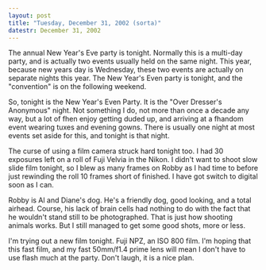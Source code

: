 ```yaml
---
layout: post
title: "Tuesday, December 31, 2002 (sorta)"
datestr: December 31, 2002
---
```


The annual New Year's Eve party is tonight. Normally this is a multi-day party,
and is actually two events usually held on the same night. This year, because
new years day is Wednesday, these two events are actually on separate nights
this year. The New Year's Even party is tonight, and the "convention"
is on the following weekend.

So,
tonight is the New Year's Even Party. It is the "Over Dresser's Anonymous"
night. Not something I do, not more than once a decade any way, but a lot of
fhen enjoy getting duded up, and arriving at a fhandom event wearing tuxes and
evening gowns. There is usually one night at most events set aside for this,
and tonight is that night.

The
curse of using a film camera struck hard tonight too. I had 30 exposures left
on a roll of Fuji Velvia in the Nikon. I didn't want to shoot slow slide film
tonight, so I blew as many frames on Robby as I had time to before just rewinding
the roll 10 frames short of finished. I have got switch to digital soon as I
can. 

Robby
is Al and Diane's dog. He's a friendly dog, good looking, and a total airhead.
Course, his lack of brain cells had nothing to do with the fact that he wouldn't
stand still to be photographed. That is just how shooting animals works. But
I still managed to get some good shots, more or less.

I'm trying out a new film tonight. Fuji NPZ, an ISO 800 film. I'm hoping that
this fast film, and my fast 50mm/f1.4 prime lens will mean I don't have to use
flash much at the party. Don't laugh, it is a nice plan.

